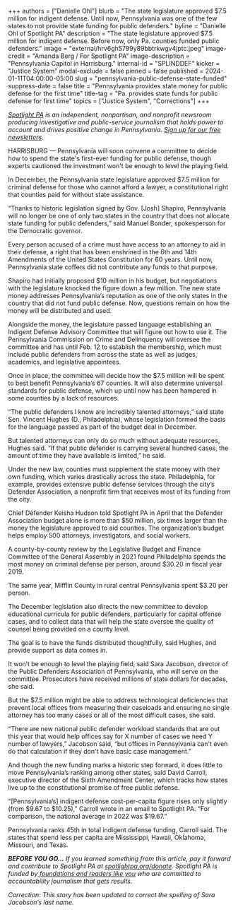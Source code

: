 +++
authors = ["Danielle Ohl"]
blurb = "The state legislature approved $7.5 million for indigent defense. Until now, Pennsylvania was one of the few states to not provide state funding for public defenders."
byline = "Danielle Ohl of Spotlight PA"
description = "The state legislature approved $7.5 million for indigent defense. Before now, only Pa. counties funded public defenders."
image = "external/hrv6gh5799y89bbtrkwgv4jptc.jpeg"
image-credit = "Amanda Berg / For Spotlight PA"
image-description = "Pennsylvania Capitol in Harrisburg."
internal-id = "SPLINDDEF"
kicker = "Justice System"
modal-exclude = false
pinned = false
published = 2024-01-11T04:00:00-05:00
slug = "pennsylvania-public-defense-state-funded"
suppress-date = false
title = "Pennsylvania provides state money for public defense for the first time"
title-tag = "Pa. provides state funds for public defense for first time"
topics = ["Justice System", "Corrections"]
+++

<a href="https://www.spotlightpa.org/"><em>Spotlight PA</em></a><em> is an independent, nonpartisan, and nonprofit newsroom producing investigative and public-service journalism that holds power to account and drives positive change in Pennsylvania. </em><a href="https://www.spotlightpa.org/newsletters"><em>Sign up for our free newsletters</em></a><em>.</em>

HARRISBURG — Pennsylvania will soon convene a committee to decide how to spend the state&#39;s first-ever funding for public defense, though experts cautioned the investment won&#39;t be enough to level the playing field.

In December, the Pennsylvania state legislature approved $7.5 million for criminal defense for those who cannot afford a lawyer, a constitutional right that counties paid for without state assistance.

<script src="https://www.spotlightpa.org/embed.js" async></script><div data-spl-embed-version="1" data-spl-src="https://www.spotlightpa.org/embeds/newsletter/"></div>

“Thanks to historic legislation signed by Gov. \[Josh\] Shapiro, Pennsylvania will no longer be one of only two states in the country that does not allocate state funding for public defenders,” said Manuel Bonder, spokesperson for the Democratic governor.

Every person accused of a crime must have access to an attorney to aid in their defense, a right that has been enshrined in the 6th and 14th Amendments of the United States Constitution for 60 years. Until now, Pennsylvania state coffers did not contribute any funds to that purpose.

Shapiro had initially proposed $10 million in his budget, but negotiations with the legislature knocked the figure down a few million. The new state money addresses Pennsylvania’s reputation as one of the only states in the country that did not fund public defense. Now, questions remain on how the money will be distributed and used.

Alongside the money, the legislature passed language establishing an Indigent Defense Advisory Committee that will figure out how to use it. The Pennsylvania Commission on Crime and Delinquency will oversee the committee and has until Feb. 12 to establish the membership, which must include public defenders from across the state as well as judges, academics, and legislative appointees.

Once in place, the committee will decide how the $7.5 million will be spent to best benefit Pennsylvania’s 67 counties. It will also determine universal standards for public defense, which up until now has been hampered in some counties by a lack of resources.

“The public defenders I know are incredibly talented attorneys,” said state Sen. Vincent Hughes (D., Philadelphia), whose legislation formed the basis for the language passed as part of the budget deal in December.

But talented attorneys can only do so much without adequate resources, Hughes said. “If that public defender is carrying several hundred cases, the amount of time they have available is limited,” he said.

Under the new law, counties must supplement the state money with their own funding, which varies drastically across the state. Philadelphia, for example, provides extensive public defense services through the city’s Defender Association, a nonprofit firm that receives most of its funding from the city.

Chief Defender Keisha Hudson told Spotlight PA in April that the Defender Association budget alone is more than $50 million, six times larger than the money the legislature approved to aid counties. The organization’s budget helps employ 500 attorneys, investigators, and social workers.

A county-by-county review by the Legislative Budget and Finance Committee of the General Assembly in 2021 found Philadelphia spends the most money on criminal defense per person, around $30.20 in fiscal year 2019.

The same year, Mifflin County in rural central Pennsylvania spent $3.20 per person.

The December legislation also directs the new committee to develop educational curricula for public defenders, particularly for capital offense cases, and to collect data that will help the state oversee the quality of counsel being provided on a county level.

The goal is to have the funds distributed thoughtfully, said Hughes, and provide support as data comes in.

It won’t be enough to level the playing field, said Sara Jacobson, director of the Public Defenders Association of Pennsylvania, who will serve on the committee. Prosecutors have received millions of state dollars for decades, she said.

But the $7.5 million might be able to address technological deficiencies that prevent local offices from measuring their caseloads and ensuring no single attorney has too many cases or all of the most difficult cases, she said.

“There are new national public defender workload standards that are out this year that would help offices say for X number of cases we need Y number of lawyers,” Jacobson said, “but offices in Pennsylvania can&#39;t even do that calculation if they don&#39;t have basic case management.”

<script src="https://www.spotlightpa.org/embed.js" async></script><div data-spl-embed-version="1" data-spl-src="https://www.spotlightpa.org/embeds/donate/"></div>

And though the new funding marks a historic step forward, it does little to move Pennsylvania’s ranking among other states, said David Carroll, executive director of the Sixth Amendment Center, which tracks how states live up to the constitutional promise of free public defense.

“\[Pennsylvania’s\] indigent defense cost-per-capita figure rises only slightly (from $9.67 to $10.25),” Carroll wrote in an email to Spotlight PA. “For comparison, the national average in 2022 was $19.67.”

Pennsylvania ranks 45th in total indigent defense funding, Carroll said. The states that spend less per capita are Mississippi, Hawaii, Oklahoma, Missouri, and Texas.

<strong><em>BEFORE YOU GO…</em></strong><em> If you learned something from this article, pay it forward and contribute to Spotlight PA at </em><a href="https://www.spotlightpa.org/donate"><em>spotlightpa.org/donate</em></a><em>. Spotlight PA is funded by</em><a href="https://www.spotlightpa.org/support"><em> foundations and readers like you</em></a><em> who are committed to accountability journalism that gets results.</em>

<em>Correction: This story has been updated to correct the spelling of Sara Jacobson’s last name.</em>

